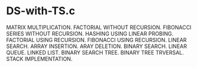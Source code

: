 # DS-with-TS.c
MATRIX MULTIPLICATION.
FACTORIAL WITHOUT RECURSION.
FIBONACCI SERIES WITHOUT RECURSION.
HASHING USING LINEAR PROBING.
FACTORIAL USING RECURSION.
FIBONACCI USING RECURSION.
LINEAR SEARCH.
ARRAY INSERTION.
ARAY DELETION.
BINARY SEARCH.
LINEAR QUEUE.
LINKED LIST.
BINARY SEARCH TREE.
BINARY TREE TRVERSAL.
STACK IMPLEMENTATION.
